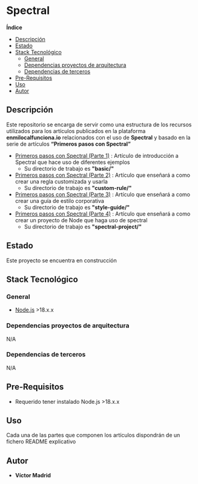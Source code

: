 <h1>Spectral</h1>





**Índice**
- [Descripción](#descripción)
- [Estado](#estado)
- [Stack Tecnológico](#stack-tecnológico)
  - [General](#general)
  - [Dependencias proyectos de arquitectura](#dependencias-proyectos-de-arquitectura)
  - [Dependencias de terceros](#dependencias-de-terceros)
- [Pre-Requisitos](#pre-requisitos)
- [Uso](#uso)
- [Autor](#autor)





## Descripción

Este repositorio se encarga de servir como una estructura de los recursos utilizados para los artículos publicados en la plataforma **enmilocalfunciona.io** relacionados con el uso de **Spectral** y basado en la serie de artículos **“Primeros pasos con Spectral”**

* [Primeros pasos con Spectral (Parte 1)](xxx) :  Artículo de introducción a Spectral que hace uso de diferentes ejemplos
  * Su directorio de trabajo es **"basic/"**
* [Primeros pasos con Spectral (Parte 2)](xxx) :  Artículo que enseñará a como crear una regla customizada y usarla
  * Su directorio de trabajo es **"custom-rule/"**
* [Primeros pasos con Spectral (Parte 3)](xxx) :  Artículo que enseñará a como crear una guía de estilo corporativa
  * Su directorio de trabajo es **"style-guide/"**
* [Primeros pasos con Spectral (Parte 4)](xxx) :  Artículo que enseñará a como crear un proyecto de Node que haga uso de spectral
  * Su directorio de trabajo es **"spectral-project/"**



## Estado

Este proyecto se encuentra en construcción





## Stack Tecnológico

### General

* [Node.js](https://nodejs.org/es) >18.x.x


### Dependencias proyectos de arquitectura

N/A


### Dependencias de terceros

N/A





## Pre-Requisitos

* Requerido tener instalado Node.js >18.x.x




## Uso

Cada una de las partes que componen los artículos dispondrán de un fichero README explicativo





## Autor

* **Víctor Madrid**